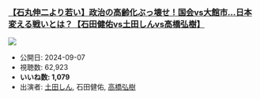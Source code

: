 ### [【石丸伸二より若い】政治の高齢化ぶっ壊せ！国会vs大館市…日本変える戦いとは？【石田健佑vs土田しんvs高橋弘樹】](https://www.youtube.com/watch?v=lF6ZfjHm55k)
[![](https://img.youtube.com/vi/lF6ZfjHm55k/sddefault.jpg)](https://www.youtube.com/watch?v=lF6ZfjHm55k)
-   公開日: 2024-09-07
-   視聴数: 62,923
-   **いいね数: 1,079**
-   出演者: [土田しん](/rehacq_fan/people/土田しん "wikilink"), 石田健佑, [高橋弘樹](/rehacq_fan/people/高橋弘樹 "wikilink")
